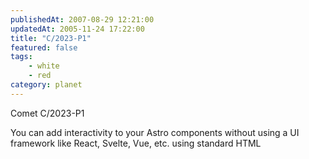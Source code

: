```yaml
---
publishedAt: 2007-08-29 12:21:00
updatedAt: 2005-11-24 17:22:00
title: "C/2023-P1"
featured: false
tags:
    - white
    - red
category: planet
---
```


Comet C/2023-P1

You can add interactivity to your Astro components without using a UI framework like React, Svelte, Vue, etc. using standard HTML
